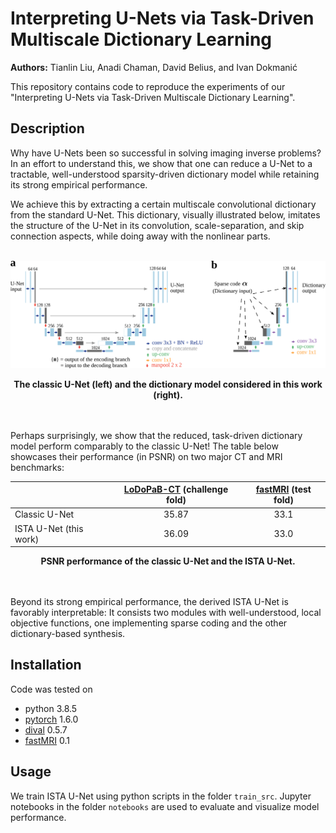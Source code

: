 # Interpreting U-Nets via Task-Driven Multiscale Dictionary Learning

**Authors:** Tianlin Liu, Anadi Chaman, David Belius, and Ivan Dokmanić

This repository contains code to reproduce the experiments of our "Interpreting U-Nets via Task-Driven Multiscale Dictionary Learning".

## Description
Why have U-Nets been so successful in solving imaging inverse problems? In an effort to understand this, we show that one can reduce a U-Net to a tractable, well-understood sparsity-driven dictionary model while retaining its strong empirical performance. 

We achieve this by extracting a certain multiscale convolutional dictionary from the standard U-Net. This dictionary, visually illustrated below, imitates the structure of the U-Net in its convolution, scale-separation, and skip connection aspects, while doing away with the nonlinear parts. <br/><br/>

![](./fig/unet_diagram.png)
<div align="center">
   <b>The classic U-Net (left) and the dictionary model considered in this work (right).</b>   
</div>
<br/><br/>


Perhaps surprisingly, we show that the reduced, task-driven dictionary model perform comparably to the classic U-Net! The table below showcases their performance (in PSNR) on two major CT and MRI benchmarks: 

<div align="center">

|    |      [LoDoPaB-CT](https://arxiv.org/abs/1910.01113) (challenge fold)      |  [fastMRI](https://github.com/facebookresearch/fastMRI) (test fold) |
|----------|:-------------:|:------:|
| Classic U-Net  |    35.87   |   33.1 |
| ISTA U-Net (this work) | 36.09 |    33.0 |
</div>
<div align="center">
   <b>PSNR performance of the classic U-Net and the ISTA U-Net.</b>   
</div>
<br/><br/>


Beyond its strong empirical performance, the derived ISTA U-Net is favorably interpretable: It consists two modules with well-understood, local objective functions, one implementing sparse coding and the other dictionary-based synthesis. 


## Installation
Code was tested on

* python 3.8.5
* [pytorch](https://pytorch.org/) 1.6.0
* [dival](https://github.com/jleuschn/dival) 0.5.7
* [fastMRI](https://github.com/facebookresearch/fastMRI) 0.1 


## Usage

We train ISTA U-Net using python scripts in the folder `train_src`. Jupyter notebooks in the folder `notebooks` are used to evaluate and visualize model performance.
